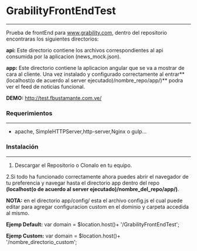 # GrabilityFrontEndTest #
___________________________________________
Prueba de frontEnd para www.grability.com, dentro del repositorio encontraras los siguientes directorios:

**api:** Este directorio contiene los archivos correspondientes al api consumida por la aplicacion (news_mock.json).

**app:** Este directorio contiene la aplicacion angular que se va a mostrar de cara al cliente.
Una vez instalado y configurado correctamente al entrar**(localhost(o de acuerdo al server ejecutado)/nombre_repo/app/)** podra ver el feed de noticias funcional.

**DEMO:** http://test.fbustamante.com.ve/

### Requerimientos ###
_______________________

*  apache, SimpleHTTPServer,http-server,Nginx  o gulp...


### Instalación ###
____________________
1. Descargar el Repositorio o Clonalo en tu equipo.

2.Si todo ha funcionado correctamente ahora puedes abrir el navegador de tu preferencia y navegar hasta el directorio app dentro del repo **(localhost(o de acuerdo al server ejecutado)/nombre_del_repo/app/)**.

**NOTA:** en el directorio  app/config/ esta el archivo config.js el cual puede editar para agregar configuracion custom en el dominio y carpeta accedida al mismo.

**Ejemp Default:** var domain = $location.host()+ '/GrabilityFrontEndTest';

**Ejemp Custom:** var domain = $location.host()+ '/nombre_directorio_custom';
